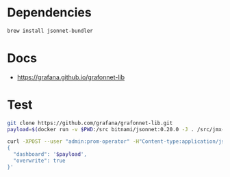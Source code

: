 
# Dependencies

```bash
brew install jsonnet-bundler
```

# Docs

- https://grafana.github.io/grafonnet-lib

# Test

```bash
git clone https://github.com/grafana/grafonnet-lib.git
payload=$(docker run -v $PWD:/src bitnami/jsonnet:0.20.0 -J . /src/jmx-exporter.jsonnet)

curl -XPOST --user "admin:prom-operator" -H"Content-type:application/json" ${GRAFANA_URL}/api/dashboards/db -d '
{
  "dashboard": '$payload',
  "overwrite": true
}'
```
